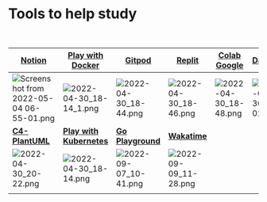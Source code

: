 # **Tools to help study**
<br>

|[**Notion**](https://www.notion.so/)|[Play with Docker](https://labs.play-with-docker.com/)|[Gitpod](https://www.gitpod.io/)|[Replit](https://replit.com/)|[Colab Google](https://colab.research.google.com/)|[Datalore](https://datalore.jetbrains.com/)|[Codefresh](https://codefresh.io/)|
|--|--|--|--|--|--|--|
|![Screenshot from 2022-05-04 06-55-01.png](https://drive.google.com/uc?export=view&id=1IuhnqqStjk2XKBCU-sz3jb4FTXOd7VOu)|![2022-04-30_18-14_1.png](https://drive.google.com/uc?export=view&id=1x3rQGQ3EoBbgBlTRhCEzsKd1qfDwmiy3)|![2022-04-30_18-44.png](https://drive.google.com/uc?export=view&id=1OrTEaGVDtpNyUgg-lQHJYPXP6Prs5Gtx)|![2022-04-30_18-46.png](https://drive.google.com/uc?export=view&id=1iBwGhdy3vmu1zBU4_QLRgMM-Gj_cSy-i)|![2022-04-30_18-48.png](https://drive.google.com/uc?export=view&id=1U6FHTwzq-kmai_CLMnM2RU33uFhNLNKf)|![2022-04-30_19-02.png](https://drive.google.com/uc?export=view&id=1bQHoAXTqMQPkfJcx2g6wy6vXVQxBLO7F)|![2022-04-30_19-21.png](https://drive.google.com/uc?export=view&id=1a6YOmXYulyGhVI-o3sQXCpc3jHiQLyOF)|
|[**C4-PlantUML**](https://github.com/plantuml-stdlib/C4-PlantUML)|[**Play with Kubernetes**](https://labs.play-with-k8s.com/)|[**Go Playground**](https://go.dev/play/)|[**Wakatime**](https://wakatime.com/)|  |  |  |
|![2022-04-30_20-22.png](https://drive.google.com/uc?export=view&id=1WjAUpBmO2QcN44sYVYacYEXcrGEXazLF)|![2022-04-30_18-14.png](https://drive.google.com/uc?export=view&id=1FDMQLCvb9xghPfFgRhLg0BQooKcTWKox)|![2022-09-07_10-41.png](https://drive.google.com/uc?export=view&id=1qorq2mXQ06EDs9M-uqimSWoEQCDY_WFn)|![2022-09-09_11-28.png](https://drive.google.com/uc?export=view&id=1y8YEe24PAveoNY4OQ0l7KZ1joKoj6g3g)  |  |  |  |
|  |  |  |  |  |  |  |
 